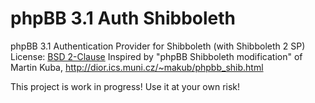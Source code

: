 phpBB 3.1 Auth Shibboleth
=========================

phpBB 3.1 Authentication Provider for Shibboleth (with Shibboleth 2 SP)
License: [BSD 2-Clause](LICENSE)
Inspired by "phpBB Shibboleth modification" of Martin Kuba, http://dior.ics.muni.cz/~makub/phpbb_shib.html

This project is work in progress! Use it at your own risk!

